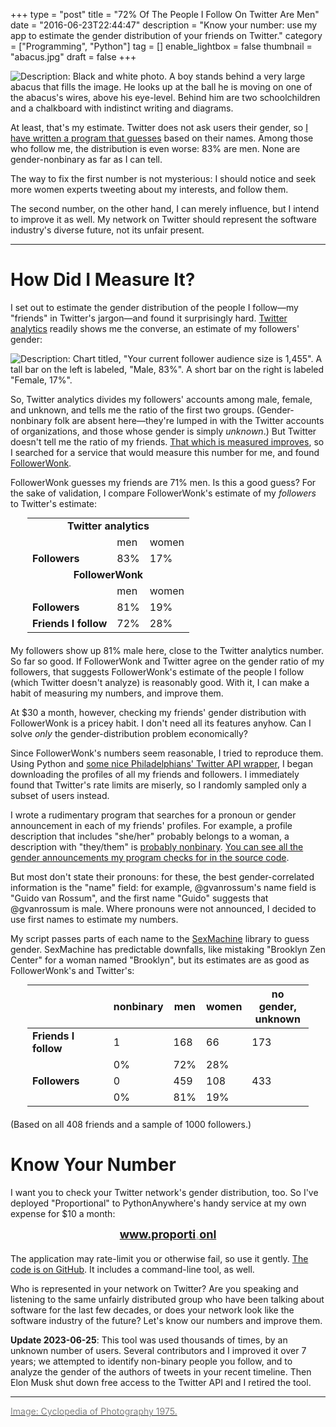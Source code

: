 +++
type = "post"
title = "72% Of The People I Follow On Twitter Are Men"
date = "2016-06-23T22:44:47"
description = "Know your number: use my app to estimate the gender distribution of your friends on Twitter."
category = ["Programming", "Python"]
tag = []
enable_lightbox = false
thumbnail = "abacus.jpg"
draft = false
+++

<p><img alt="Description: Black and white photo. A boy stands behind a very large abacus that fills the image. He looks up at the ball he is moving on one of the abacus's wires, above his eye-level. Behind him are two schoolchildren and a chalkboard with indistinct writing and diagrams." src="abacus.jpg" /></p>
<p>At least, that's my estimate. Twitter does not ask users their gender, so <a href="https://www.proporti.onl/">I have written a program that guesses</a> based on their names. Among those who follow me, the distribution is even worse: 83% are men. None are gender-nonbinary as far as I can tell.</p>
<p>The way to fix the first number is not mysterious: I should notice and seek more women experts tweeting about my interests, and follow them.</p>
<p>The second number, on the other hand, I can merely influence, but I intend to improve it as well. My network on Twitter should represent the software industry's diverse future, not its unfair present.</p>
<hr />
<h1 id="how-did-i-measure-it">How Did I Measure It?</h1>
<p>I set out to estimate the gender distribution of the people I follow&mdash;my "friends" in Twitter's jargon&mdash;and found it surprisingly hard. <a href="https://analytics.twitter.com">Twitter analytics</a> readily shows me the converse, an estimate of my followers' gender:</p>
<p><img alt="Description: Chart titled, &quot;Your current follower audience size is 1,455&quot;. A tall bar on the left is labeled, &quot;Male, 83%&quot;. A short bar on the right is labeled &quot;Female, 17%&quot;." src="twitter-analytics.png" /></p>
<p>So, Twitter analytics divides my followers' accounts among male, female, and unknown, and tells me the ratio of the first two groups. (Gender-nonbinary folk are absent here&mdash;they're lumped in with the Twitter accounts  of organizations, and those whose gender is simply <em>unknown</em>.) But Twitter doesn't tell me the ratio of my friends. <a href="http://english.stackexchange.com/questions/14952/that-which-is-measured-improves">That which is measured improves</a>, so I searched for a service that would measure this number for me, and found <a href="https://moz.com/followerwonk/">FollowerWonk</a>.</p>
<p>FollowerWonk guesses my friends are 71% men. Is this a good guess? For the sake of validation, I compare FollowerWonk's estimate of my <em>followers</em> to Twitter's estimate:</p>

<table class="table table-striped" style="margin:auto; width: 450px; margin-bottom: 20px">
<tr><td colspan=3 align=center style="font-weight: bold">Twitter analytics</td></tr><tr><td>&nbsp;<td>men</td><td>women</td></tr>
      <tr><td style="font-weight: bold">Followers</td><td>83%</td>
        <td>17%</td>
      </tr>
<tr><td colspan=3 align=center style="font-weight: bold">FollowerWonk</td></tr><tr><td>&nbsp;<td>men</td><td>women</td></tr>
      <tr><td style="font-weight: bold">Followers</td><td>81%</td>
        <td>19%</td>
      </tr>
      <tr><td style="font-weight: bold">Friends I follow</td>
        <td>72%</td>
        <td>28%</td>
      </tr>
    </table>

<p>My followers show up 81% male here, close to the Twitter analytics number. So far so good. If FollowerWonk and Twitter agree on the gender ratio of my followers, that suggests FollowerWonk's estimate of the people I follow (which Twitter doesn't analyze) is reasonably good. With it, I can make a habit of measuring my numbers, and improve them.</p>
<p>At $30 a month, however, checking my friends' gender distribution with FollowerWonk is a pricey habit. I don't need all its features anyhow. Can I solve <em>only</em> the gender-distribution problem economically?</p>
<p>Since FollowerWonk's numbers seem reasonable, I tried to reproduce them. Using Python and <a href="https://github.com/bear/python-twitter/graphs/contributors">some nice Philadelphians' Twitter API wrapper</a>, I began downloading the profiles of all my friends and followers. I immediately found that Twitter's rate limits are miserly, so I randomly sampled only a subset of users instead.</p>
<p>I wrote a rudimentary program that searches for a pronoun or gender announcement in each of my friends' profiles. For example, a profile description that includes "she/her" probably belongs to a woman, a description with "they/them" is <a href="https://nonbinary.wiki/w/index.php?title=Pronouns">probably nonbinary</a>. <a href="https://github.com/ajdavis/twitter-gender-distribution/blob/master/analyze.py">You can see all the gender announcements my program checks for in the source code</a>.</p>
<p>But most don't state their pronouns: for these, the best gender-correlated information is the "name" field: for example, @gvanrossum's name field is "Guido van Rossum", and the first name "Guido" suggests that @gvanrossum is male. Where pronouns were not announced, I decided to use first names to estimate my numbers.</p>
<p>My script passes parts of each name to the <a href="https://pypi.python.org/pypi/SexMachine/">SexMachine</a> library to guess gender. SexMachine has predictable downfalls, like mistaking "Brooklyn Zen Center" for a woman named "Brooklyn", but its estimates are as good as FollowerWonk's and Twitter's: </p>

<table class="table table-striped" style="margin:auto; width: 450px; margin-bottom: 20px">
      <thead style="font-weight: bold"><tr><th>&nbsp;</th><th>nonbinary</th><th>men</th><th>women</th><th>no gender,<br>unknown</th></tr></thead>
      <tbody><tr><td style="font-weight: bold">Friends I follow</td><td>1</td><td>168</td><td>66</td><td>173</td></tr>
      <tr>
        <td>&nbsp;</td>
        <td>0%</td>
        <td>72%</td>
        <td>28%</td>
        <td>&nbsp;</td>
      </tr>
      <tr><td style="font-weight: bold">Followers</td><td>0</td><td>459</td><td>108</td><td>433</td></tr>
      <tr>
        <td>&nbsp;</td>
        <td>0%</td>
        <td>81%</td>
        <td>19%</td>
        <td>&nbsp;</td>
      </tr>
</table>

<p>(Based on all 408 friends and a sample of 1000 followers.)</p>
<h1 id="know-your-number">Know Your Number</h1>
<p>I want you to check your Twitter network's gender distribution, too. So I've deployed "Proportional" to PythonAnywhere's handy service at my own expense for $10 a month:</p>
<div style="text-align: center; margin-bottom: 20px">
<a style="font-weight: bold; font-size: large" href="https://www.proporti.onl/">www.proporti<span style="opacity: 0.5; color: gray">.</span>onl</a>
</div>

<p>The application may rate-limit you or otherwise fail, so use it gently. <a href="https://github.com/ajdavis/twitter-gender-distribution">The code is on GitHub</a>. It includes a command-line tool, as well.</p>
<p>Who is represented in your network on Twitter? Are you speaking and listening to the same unfairly distributed group who have been talking about software for the last few decades, or does your network look like the software industry of the future? Let's know our numbers and improve them.</p>
<p><b>Update 2023-06-25</b>: This tool was used thousands of times, by an unknown number of users. Several contributors and I improved it over 7 years; we attempted to identify non-binary people you follow, and to analyze the gender of the authors of tweets in your recent timeline. Then Elon Musk shut down free access to the Twitter API and I retired the tool.</p>
<hr />
<p><a href="https://www.flickr.com/photos/35168673@N03/3793255026"><span style="color: gray">Image: Cyclopedia of Photography 1975.</span></a></p>
